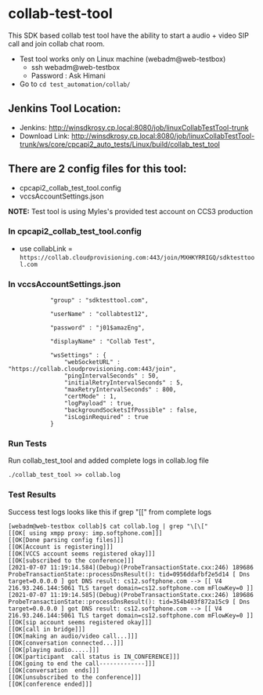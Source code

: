 # collab-test-tool
This SDK based collab test tool have the ability to start a audio + video SIP call and join collab chat room. 
  - Test tool works only on Linux machine (webadm@web-testbox)
    - ssh webadm@web-testbox
    - Password : Ask Himani 
  - Go to `cd test_automation/collab/`

## Jenkins Tool Location:
- Jenkins: http://winsdkrosy.cp.local:8080/job/linuxCollabTestTool-trunk
- Download Link: http://winsdkrosy.cp.local:8080/job/linuxCollabTestTool-trunk/ws/core/cpcapi2_auto_tests/Linux/build/collab_test_tool

## There are 2 config files for this tool:
 - cpcapi2_collab_test_tool.config
 - vccsAccountSettings.json


 **NOTE:**
 Test tool is using Myles's provided test account on CCS3 production </b>

### In cpcapi2_collab_test_tool.config
- use collabLink = `https://collab.cloudprovisioning.com:443/join/MXHKYRRIGQ/sdktesttool.com`

### In vccsAccountSettings.json
                "group" : "sdktesttool.com",

                "userName" : "collabtest12",

                "password" : "j01$amazEng",

                "displayName" : "Collab Test",

                "wsSettings" : {
                    "webSocketURL" : "https://collab.cloudprovisioning.com:443/join",
                    "pingIntervalSeconds" : 50,
                    "initialRetryIntervalSeconds" : 5,
                    "maxRetryIntervalSeconds" : 800,
                    "certMode" : 1,
                    "logPayload" : true,
                    "backgroundSocketsIfPossible" : false,
                    "isLoginRequired" : true
                }

### Run Tests

Run collab_test_tool and added complete logs in collab.log file

``` ./collab_test_tool >> collab.log ```

### Test Results

Success test logs looks like this if grep "\[\[" from complete logs

```
[webadm@web-testbox collab]$ cat collab.log | grep "\[\["
[[OK[ using xmpp proxy: imp.softphone.com]]]
[[OK[Done parsing config files]]]
[[OK[Account is registering]]]
[[OK[VCCS account seems registered okay]]]
[[OK[subscribed to the conference]]]
[2021-07-07 11:19:14.584](Debug)(ProbeTransactionState.cxx:246) 189686 ProbeTransactionState::processDnsResult(): tid=0956ddafbf2e5d14 [ Dns target=0.0.0.0 ] got DNS result: cs12.softphone.com --> [[ V4 216.93.246.144:5061 TLS target domain=cs12.softphone.com mFlowKey=0 ]]
[2021-07-07 11:19:14.585](Debug)(ProbeTransactionState.cxx:246) 189686 ProbeTransactionState::processDnsResult(): tid=354b403f872a15c9 [ Dns target=0.0.0.0 ] got DNS result: cs12.softphone.com --> [[ V4 216.93.246.144:5061 TLS target domain=cs12.softphone.com mFlowKey=0 ]]
[[OK[sip account seems registered okay]]]
[[OK[call in bridge]]]
[[OK[making an audio/video call...]]]
[[OK[conversation connected...]]]
[[OK[playing audio.....]]]
[[OK[participant  call status is IN_CONFERENCE]]]
[[OK[going to end the call-------------]]]
[[OK[conversation  ends]]]
[[OK[unsubscribed to the conference]]]
[[OK[conference ended]]]
```
